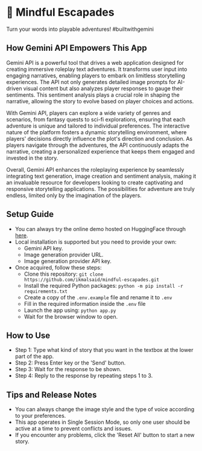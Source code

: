 # 💬 Mindful Escapades
Turn your words into playable adventures! #builtwithgemini

## How Gemini API Empowers This App
Gemini API is a powerful tool that drives a web application designed for creating immersive roleplay text adventures. It transforms user input into engaging narratives, enabling players to embark on limitless storytelling experiences. The API not only generates detailed image prompts for AI-driven visual content but also analyzes player responses to gauge their sentiments. This sentiment analysis plays a crucial role in shaping the narrative, allowing the story to evolve based on player choices and actions.

With Gemini API, players can explore a wide variety of genres and scenarios, from fantasy quests to sci-fi explorations, ensuring that each adventure is unique and tailored to individual preferences. The interactive nature of the platform fosters a dynamic storytelling environment, where players' decisions directly influence the plot's direction and conclusion. As players navigate through the adventures, the API continuously adapts the narrative, creating a personalized experience that keeps them engaged and invested in the story.

Overall, Gemini API enhances the roleplaying experience by seamlessly integrating text generation, image creation and sentiment analysis, making it an invaluable resource for developers looking to create captivating and responsive storytelling applications. The possibilities for adventure are truly endless, limited only by the imagination of the players.

## Setup Guide
- You can always try the online demo hosted on HuggingFace through [here](https://ikmalsaid-mindful-escapades.hf.space/).
- Local installation is supported but you need to provide your own:
  - Gemini API key.
  - Image generation provider URL.
  - Image generation provider API key.
- Once acquired, follow these steps:
  - Clone this repository: `git clone https://github.com/ikmalsaid/mindful-escapades.git`
  - Install the required Python packages: `python -m pip install -r requirements.txt`
  - Create a copy of the `.env.example` file and rename it to `.env`
  - Fill in the required information inside the `.env` file
  - Launch the app using: `python app.py`
  - Wait for the browser window to open.

## How to Use
- Step 1: Type what kind of story that you want in the textbox at the lower part of the app.
- Step 2: Press Enter key or the 'Send' button.
- Step 3: Wait for the response to be shown.
- Step 4: Reply to the response by repeating steps 1 to 3.

## Tips and Release Notes
- You can always change the image style and the type of voice according to your preferences.
- This app operates in Single Session Mode, so only one user should be active at a time to prevent conflicts and issues.
- If you encounter any problems, click the 'Reset All' button to start a new story.
